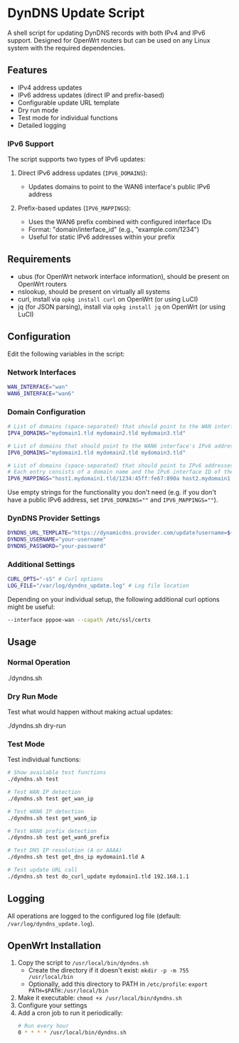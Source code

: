 # DynDNS Update Script

A shell script for updating DynDNS records with both IPv4 and IPv6 support. Designed for OpenWrt routers but can be used on any Linux system with the required dependencies.

## Features

- IPv4 address updates
- IPv6 address updates (direct IP and prefix-based)
- Configurable update URL template
- Dry run mode
- Test mode for individual functions
- Detailed logging

### IPv6 Support

The script supports two types of IPv6 updates:

1. Direct IPv6 address updates (`IPV6_DOMAINS`):
   - Updates domains to point to the WAN6 interface's public IPv6 address

2. Prefix-based updates (`IPV6_MAPPINGS`):
   - Uses the WAN6 prefix combined with configured interface IDs
   - Format: "domain/interface_id" (e.g., "example.com/1234")
   - Useful for static IPv6 addresses within your prefix

## Requirements

- ubus (for OpenWrt network interface information), should be present on OpenWrt routers
- nslookup, should be present on virtually all systems
- curl, install via `opkg install curl` on OpenWrt (or using LuCI)
- jq (for JSON parsing), install via `opkg install jq` on OpenWrt (or using LuCI)

## Configuration

Edit the following variables in the script:

### Network Interfaces

```sh
WAN_INTERFACE="wan"
WAN6_INTERFACE="wan6"
```

### Domain Configuration

```sh
# List of domains (space-separated) that should point to the WAN interface's IPv4 address
IPV4_DOMAINS="mydomain1.tld mydomain2.tld mydomain3.tld"

# List of domains that should point to the WAN6 interface's IPv6 address
IPV6_DOMAINS="mydomain1.tld mydomain2.tld mydomain3.tld"

# List of domains (space-separated) that should point to IPv6 addresses of devices behind your router
# Each entry consists of a domain name and the IPv6 interface ID of the target device, separated by a slash.
IPV6_MAPPINGS="host1.mydomain1.tld/1234:45ff:fe67:890a host2.mydomain1.tld/5678:90ff:feab:cdef"
```

Use empty strings for the functionality you don't need (e.g. if you don't have a public IPv6 address, set `IPV6_DOMAINS=""` and `IPV6_MAPPINGS=""`).


### DynDNS Provider Settings

```sh
DYNDNS_URL_TEMPLATE="https://dynamicdns.provider.com/update?username=${DYNDNS_USERNAME}&password=${DYNDNS_PASSWORD}&hostname=%domain%&myip=%ip%"
DYNDNS_USERNAME="your-username"
DYNDNS_PASSWORD="your-password"
```

### Additional Settings

```sh
CURL_OPTS="-sS" # Curl options
LOG_FILE="/var/log/dyndns_update.log" # Log file location
```

Depending on your individual setup, the following additional curl options might be useful:

```sh
--interface pppoe-wan --capath /etc/ssl/certs
```


## Usage

### Normal Operation

./dyndns.sh

### Dry Run Mode
Test what would happen without making actual updates:

./dyndns.sh dry-run

### Test Mode

Test individual functions:

```sh
# Show available test functions
./dyndns.sh test

# Test WAN IP detection
./dyndns.sh test get_wan_ip

# Test WAN6 IP detection
./dyndns.sh test get_wan6_ip

# Test WAN6 prefix detection
./dyndns.sh test get_wan6_prefix

# Test DNS IP resolution (A or AAAA)
./dyndns.sh test get_dns_ip mydomain1.tld A

# Test update URL call
./dyndns.sh test do_curl_update mydomain1.tld 192.168.1.1
```

## Logging

All operations are logged to the configured log file (default: `/var/log/dyndns_update.log`).


## OpenWrt Installation

1. Copy the script to `/usr/local/bin/dyndns.sh`
    - Create the directory if it doesn't exist: `mkdir -p -m 755 /usr/local/bin`
    - Optionally, add this directory to PATH in `/etc/profile`: `export PATH=$PATH:/usr/local/bin`
2. Make it executable: `chmod +x /usr/local/bin/dyndns.sh`
3. Configure your settings
4. Add a cron job to run it periodically:
   ```sh
   # Run every hour
   0 * * * * /usr/local/bin/dyndns.sh
   ```